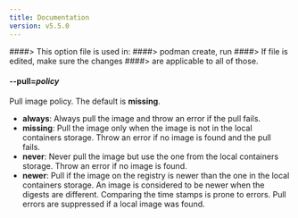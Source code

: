 ```yaml
---
title: Documentation
version: v5.5.0
---
```


####> This option file is used in:
####>   podman create, run
####> If file is edited, make sure the changes
####> are applicable to all of those.
#### **--pull**=*policy*

Pull image policy. The default is **missing**.

- **always**: Always pull the image and throw an error if the pull fails.
- **missing**: Pull the image only when the image is not in the local containers storage.  Throw an error if no image is found and the pull fails.
- **never**: Never pull the image but use the one from the local containers storage.  Throw an error if no image is found.
- **newer**: Pull if the image on the registry is newer than the one in the local containers storage.  An image is considered to be newer when the digests are different.  Comparing the time stamps is prone to errors.  Pull errors are suppressed if a local image was found.
